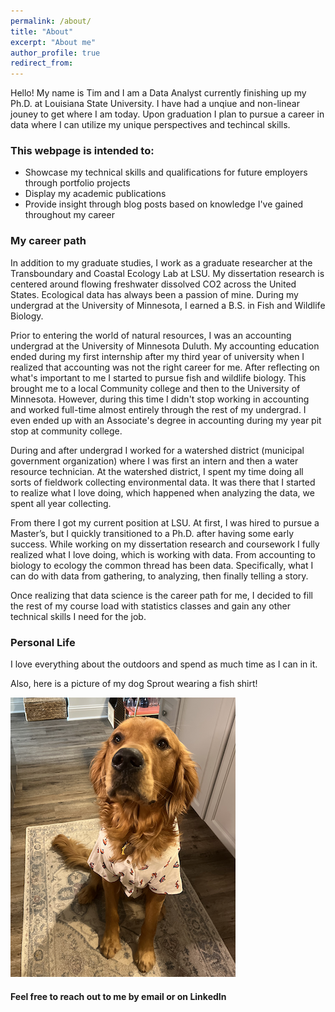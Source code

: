 ```yaml
---
permalink: /about/
title: "About"
excerpt: "About me"
author_profile: true
redirect_from:
---
```


Hello! My name is Tim and I am a Data Analyst currently finishing up my Ph.D. at Louisiana State University. I have had a unqiue and non-linear jouney to get where I am today. Upon graduation I plan to pursue a career in data where I can utilize my unique perspectives and techincal skills.

### This webpage is intended to:

- Showcase my technical skills and qualifications for future employers through portfolio projects
- Display my academic publications
- Provide insight through blog posts based on knowledge I've gained throughout my career

### My career path

In addition to my graduate studies, I work as a graduate researcher at the Transboundary and Coastal Ecology Lab at LSU. My dissertation research is centered around flowing freshwater dissolved CO2 across the United States. Ecological data has always been a passion of mine. During my undergrad at the University of Minnesota, I earned a B.S. in Fish and Wildlife Biology.

Prior to entering the world of natural resources, I was an accounting undergrad at the University of Minnesota Duluth. My accounting education ended during my first internship after my third year of university when I realized that accounting was not the right career for me. After reflecting on what's important to me I started to pursue fish and wildlife biology. This brought me to a local Community college and then to the University of Minnesota. However, during this time I didn't stop working in accounting and worked full-time almost entirely through the rest of my undergrad. I even ended up with an Associate's degree in accounting during my year pit stop at community college.

During and after undergrad I worked for a watershed district (municipal government organization) where I was first an intern and then a water resource technician. At the watershed district, I spent my time doing all sorts of fieldwork collecting environmental data. It was there that I started to realize what I love doing, which happened when analyzing the data, we spent all year collecting.

From there I got my current position at LSU. At first, I was hired to pursue a Master’s, but I quickly transitioned to a Ph.D. after having some early success. While working on my dissertation research and coursework I fully realized what I love doing, which is working with data. From accounting to biology to ecology the common thread has been data. Specifically, what I can do with data from gathering, to analyzing, then finally telling a story.

Once realizing that data science is the career path for me, I decided to fill the rest of my course load with statistics classes and gain any other technical skills I need for the job.

### Personal Life

I love everything about the outdoors and spend as much time as I can in it.

Also, here is a picture of my dog Sprout wearing a fish shirt!

![](/images/Sprout_wearing_shirt.png)

#### Feel free to reach out to me by email or on LinkedIn
